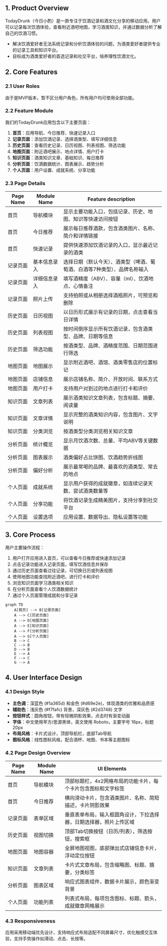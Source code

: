 ## 1. Product Overview
TodayDrunk（今日小酌）是一款专注于饮酒记录和酒文化分享的移动应用。用户可以记录每次饮酒体验，查看附近酒吧地图，学习酒类知识，并通过数据分析了解自己的饮酒习惯。
- 解决饮酒爱好者无法系统记录和分析饮酒体验的问题，为酒类爱好者提供专业的记录工具和知识平台。
- 目标成为酒类爱好者的首选记录和社交平台，培养理性饮酒文化。

## 2. Core Features

### 2.1 User Roles
由于是MVP版本，暂不区分用户角色，所有用户均可使用全部功能。

### 2.2 Feature Module
我们的TodayDrunk应用包含以下主要页面：
1. **首页**：应用导航、今日推荐、快速记录入口
2. **记录页面**：添加饮酒记录、选择酒类型、填写详细信息
3. **历史页面**：查看历史记录、日历视图、列表视图、筛选功能
4. **地图页面**：附近酒吧展示、地点详情、用户打卡
5. **知识页面**：酒类知识文章、基础知识、每日推荐
6. **分析页面**：饮酒数据统计、图表展示、趋势分析
7. **个人页面**：用户设置、成就系统、分享功能

### 2.3 Page Details

| Page Name | Module Name | Feature description |
|-----------|-------------|---------------------|
| 首页 | 导航模块 | 显示主要功能入口，包括记录、历史、地图、知识等快速访问按钮 |
| 首页 | 今日推荐 | 展示每日推荐酒款，包含酒类图片、名称、简介和详情链接 |
| 首页 | 快速记录 | 提供快速添加饮酒记录的入口，显示最近记录的酒类 |
| 记录页面 | 基本信息录入 | 选择日期（默认今天）、酒类型（啤酒、葡萄酒、白酒等7种类型）、品牌名称输入 |
| 记录页面 | 详细信息录入 | 填写酒精度（ABV）、容量（ml）、饮酒地点、心情备注 |
| 记录页面 | 照片上传 | 支持拍照或从相册选择酒瓶照片，可预览和删除 |
| 历史页面 | 日历视图 | 以日历形式展示有记录的日期，点击查看当日详情 |
| 历史页面 | 列表视图 | 按时间倒序显示所有饮酒记录，包含酒类型、品牌、日期等信息 |
| 历史页面 | 筛选功能 | 按酒类型、品牌、酒精度范围、日期范围进行筛选 |
| 地图页面 | 地图展示 | 显示附近酒吧、酒馆、酒类零售店的位置标记 |
| 地图页面 | 店铺信息 | 展示店铺名称、简介、开放时间、联系方式 |
| 地图页面 | 用户打卡 | 支持用户对到过的地点进行打卡和评价 |
| 知识页面 | 文章列表 | 展示酒类知识文章列表，包含标题、摘要、阅读量 |
| 知识页面 | 文章详情 | 显示完整的酒类知识内容，包含图片、文字说明 |
| 知识页面 | 分类浏览 | 按酒类型分类浏览相关知识文章 |
| 分析页面 | 统计概览 | 显示月饮酒次数、总量、平均ABV等关键数据 |
| 分析页面 | 图表展示 | 酒类偏好占比饼图、饮酒趋势折线图 |
| 分析页面 | 偏好分析 | 展示最常喝的品牌、最喜欢的酒类型、常去的地点 |
| 个人页面 | 成就系统 | 显示用户获得的成就徽章，如连续记录天数、尝试酒类数量等 |
| 个人页面 | 分享功能 | 将饮酒记录生成精美图片，支持分享到社交平台 |
| 个人页面 | 设置选项 | 应用设置、数据导出、隐私设置等功能 |

## 3. Core Process

用户主要操作流程：
1. 用户打开应用进入首页，可以查看今日推荐或快速添加记录
2. 点击记录功能进入记录页面，填写饮酒信息并保存
3. 通过历史页面查看过往记录，可切换日历或列表视图
4. 使用地图功能查找附近酒吧，进行打卡和评价
5. 浏览知识页面学习酒类相关知识
6. 在分析页面查看个人饮酒数据统计
7. 通过个人页面管理成就和分享记录

```mermaid
graph TD
    A[首页] --> B[记录页面]
    A --> C[历史页面]
    A --> D[地图页面]
    A --> E[知识页面]
    A --> F[分析页面]
    A --> G[个人页面]
    B --> C
    C --> B
    D --> B
    E --> A
    F --> C
    G --> A
```

## 4. User Interface Design

### 4.1 Design Style
- **主色调**：深蓝色 (#1a365d) 和金色 (#d69e2e)，体现酒类的优雅和品质感
- **辅助色**：浅灰色 (#f7fafc) 背景，深灰色 (#2d3748) 文字
- **按钮样式**：圆角按钮，带有轻微阴影效果，点击时有渐变动画
- **字体**：中文使用苹方/思源黑体，英文使用 Roboto，主要字号 16px，标题 20px
- **布局风格**：卡片式设计，顶部导航栏，底部Tab导航
- **图标风格**：线性图标风格，配合酒杯、地图、书本等主题图标

### 4.2 Page Design Overview

| Page Name | Module Name | UI Elements |
|-----------|-------------|-------------|
| 首页 | 导航模块 | 顶部标题栏，4x2网格布局的功能卡片，每个卡片包含图标和文字标签 |
| 首页 | 今日推荐 | 横向滑动卡片，包含酒类图片、名称、简短描述，卡片阴影效果 |
| 记录页面 | 表单区域 | 垂直表单布局，输入框圆角设计，下拉选择器，日期选择器，照片上传区域 |
| 历史页面 | 视图切换 | 顶部Tab切换按钮（日历/列表），筛选按钮，搜索框 |
| 地图页面 | 地图容器 | 全屏地图视图，底部弹出式店铺信息卡片，浮动定位按钮 |
| 知识页面 | 文章列表 | 卡片式文章布局，包含缩略图、标题、摘要，分类标签 |
| 分析页面 | 图表区域 | 响应式图表组件，数据卡片展示，颜色渐变背景 |
| 个人页面 | 功能列表 | 列表式布局，每项包含图标、标题、箭头，成就徽章网格展示 |

### 4.3 Responsiveness
应用采用移动端优先设计，支持响应式布局适配不同屏幕尺寸，优化触摸交互体验，支持手势操作如滑动、点击、长按等。